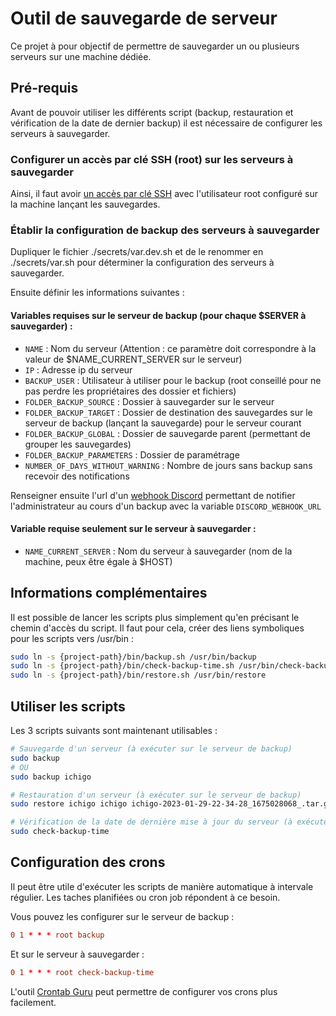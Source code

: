 # Outil de sauvegarde de serveur

Ce projet à pour objectif de permettre de sauvegarder un ou plusieurs serveurs sur une machine dédiée.

## Pré-requis

Avant de pouvoir utiliser les différents script (backup, restauration et vérification de la date de dernier backup) il est nécessaire de configurer les serveurs à sauvegarder.

### Configurer un accès par clé SSH (root) sur les serveurs à sauvegarder

Ainsi, il faut avoir [un accès par clé SSH](https://www.cyberciti.biz/faq/how-to-set-up-ssh-keys-on-linux-unix/) avec l'utilisateur root configuré sur la machine lançant les sauvegardes.

### Établir la configuration de backup des serveurs à sauvegarder

Dupliquer le fichier ./secrets/var.dev.sh et de le renommer en ./secrets/var.sh pour déterminer la configuration des serveurs à sauvegarder.

Ensuite définir les informations suivantes :

#### Variables requises sur le serveur de backup (pour chaque $SERVER à sauvegarder) :

-   `NAME` : Nom du serveur (Attention : ce paramètre doit correspondre à la valeur de $NAME_CURRENT_SERVER sur le serveur)
-   `IP` : Adresse ip du serveur
-   `BACKUP_USER` : Utilisateur à utiliser pour le backup (root conseillé pour ne pas perdre les propriétaires des dossier et fichiers)
-   `FOLDER_BACKUP_SOURCE` : Dossier à sauvegarder sur le serveur
-   `FOLDER_BACKUP_TARGET` : Dossier de destination des sauvegardes sur le serveur de backup (lançant la sauvegarde) pour le serveur courant
-   `FOLDER_BACKUP_GLOBAL` : Dossier de sauvegarde parent (permettant de grouper les sauvegardes)
-   `FOLDER_BACKUP_PARAMETERS` : Dossier de paramétrage
-   `NUMBER_OF_DAYS_WITHOUT_WARNING` : Nombre de jours sans backup sans recevoir des notifications

Renseigner ensuite l'url d'un [webhook Discord](https://support.discord.com/hc/en-us/articles/228383668-Intro-to-Webhooks) permettant de notifier l'administrateur au cours d'un backup avec la variable `DISCORD_WEBHOOK_URL`

#### Variable requise seulement sur le serveur à sauvegarder :

-   `NAME_CURRENT_SERVER` : Nom du serveur à sauvegarder (nom de la machine, peux être égale à $HOST)

## Informations complémentaires

Il est possible de lancer les scripts plus simplement qu'en précisant le chemin d'accès du script. Il faut pour cela, créer des liens symboliques pour les scripts vers /usr/bin :

```bash
sudo ln -s {project-path}/bin/backup.sh /usr/bin/backup
sudo ln -s {project-path}/bin/check-backup-time.sh /usr/bin/check-backup-time
sudo ln -s {project-path}/bin/restore.sh /usr/bin/restore
```

## Utiliser les scripts

Les 3 scripts suivants sont maintenant utilisables :

```bash
# Sauvegarde d'un serveur (à exécuter sur le serveur de backup)
sudo backup
# OU
sudo backup ichigo

# Restauration d'un serveur (à exécuter sur le serveur de backup)
sudo restore ichigo ichigo ichigo-2023-01-29-22-34-28_1675028068_.tar.gz

# Vérification de la date de dernière mise à jour du serveur (à exécuter sur le serveur à sauvegarder)
sudo check-backup-time
```

## Configuration des crons

Il peut être utile d'exécuter les scripts de manière automatique à intervale régulier. Les taches planifiées ou cron job répondent à ce besoin.

Vous pouvez les configurer sur le serveur de backup :

```conf
0 1 * * * root backup
```

Et sur le serveur à sauvegarder :

```conf
0 1 * * * root check-backup-time
```

L'outil [Crontab Guru](https://crontab.guru/) peut permettre de configurer vos crons plus facilement.
